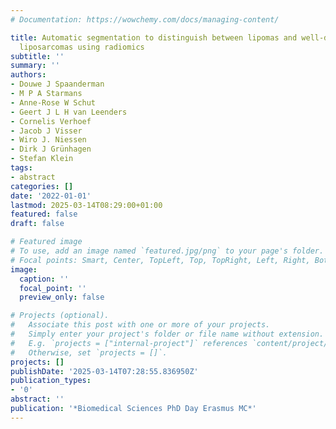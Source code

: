 ```yaml
---
# Documentation: https://wowchemy.com/docs/managing-content/

title: Automatic segmentation to distinguish between lipomas and well-differentiated
  liposarcomas using radiomics
subtitle: ''
summary: ''
authors:
- Douwe J Spaanderman
- M P A Starmans
- Anne-Rose W Schut
- Geert J L H van Leenders
- Cornelis Verhoef
- Jacob J Visser
- Wiro J. Niessen
- Dirk J Grünhagen
- Stefan Klein
tags:
- abstract
categories: []
date: '2022-01-01'
lastmod: 2025-03-14T08:29:00+01:00
featured: false
draft: false

# Featured image
# To use, add an image named `featured.jpg/png` to your page's folder.
# Focal points: Smart, Center, TopLeft, Top, TopRight, Left, Right, BottomLeft, Bottom, BottomRight.
image:
  caption: ''
  focal_point: ''
  preview_only: false

# Projects (optional).
#   Associate this post with one or more of your projects.
#   Simply enter your project's folder or file name without extension.
#   E.g. `projects = ["internal-project"]` references `content/project/deep-learning/index.md`.
#   Otherwise, set `projects = []`.
projects: []
publishDate: '2025-03-14T07:28:55.836950Z'
publication_types:
- '0'
abstract: ''
publication: '*Biomedical Sciences PhD Day Erasmus MC*'
---
```

